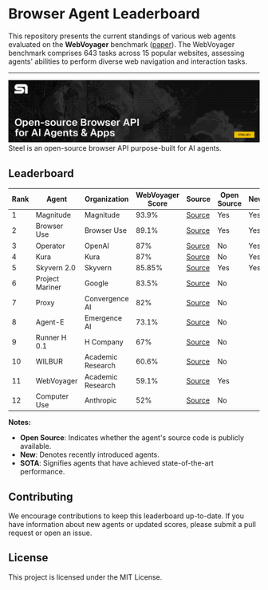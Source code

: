 # Browser Agent Leaderboard

This repository presents the current standings of various web agents evaluated on the **WebVoyager** benchmark ([paper](https://arxiv.org/abs/2401.13919)). The WebVoyager benchmark comprises 643 tasks across 15 popular websites, assessing agents' abilities to perform diverse web navigation and interaction tasks.

---
![Steel.dev - Open-source Browser API for AI Agents & Apps](/public/github_hero.png)
Steel is an open-source browser API purpose-built for AI agents.

## Leaderboard

| Rank | Agent           | Organization   | WebVoyager Score | Source                                                                                            | Open Source | New | SOTA |
| ---- | --------------- | -------------- | ---------------- | ------------------------------------------------------------------------------------------------- | ----------- | --- | ---- |
| 1 | Magnitude    | Magnitude   | 93.9%           | [Source](https://magnitude.run/webvoyager) | Yes         | Yes | Yes  |
| 2 | Browser Use    | Browser Use   | 89.1%           | [Source](https://browser-use.com/posts/sota-technical-report) | Yes         | Yes |     |
| 3 | Operator       | OpenAI        | 87%             | [Source](https://openai.com/index/introducing-operator/) | No          | Yes |      |
| 4 | Kura           | Kura          | 87%             | [Source](https://www.trykura.com/benchmarks) | No          | Yes |      |
| 5 | Skyvern 2.0    | Skyvern       | 85.85%          | [Source](https://blog.skyvern.com/skyvern-2-0-state-of-the-art-web-navigation-with-85-8-on-webvoyager-eval/) | Yes         | Yes |      |
| 6 | Project Mariner | Google        | 83.5%           | [Source](https://deepmind.google/technologies/project-mariner/) | No          |     |      |
| 7 | Proxy          | Convergence AI | 82%             | [Source](https://convergence.ai/training-web-agents-with-web-world-models-dec-2024/) | No          |     |      |
| 8 | Agent-E        | Emergence AI  | 73.1%           | [Source](https://www.emergence.ai/blog/agent-e-sota) | No          |     |      |
| 9 | Runner H 0.1   | H Company     | 67%             | [Source](https://www.hcompany.ai/blog/a-research-update) | No          |     |      |
| 10 | WILBUR         | Academic Research | 60.6%           | [Source](https://arxiv.org/abs/2404.05902) | No          |     |      |
| 11 | WebVoyager     | Academic Research | 59.1%           | [Source](https://arxiv.org/abs/2401.13919) | Yes         |     |      |
| 12 | Computer Use   | Anthropic     | 52%             | [Source](https://www.hcompany.ai/blog/a-research-update) | No          |     |      |

**Notes:**

- **Open Source**: Indicates whether the agent's source code is publicly available.
- **New**: Denotes recently introduced agents.
- **SOTA**: Signifies agents that have achieved state-of-the-art performance.

## Contributing

We encourage contributions to keep this leaderboard up-to-date. If you have information about new agents or updated scores, please submit a pull request or open an issue.

## License

This project is licensed under the MIT License.
